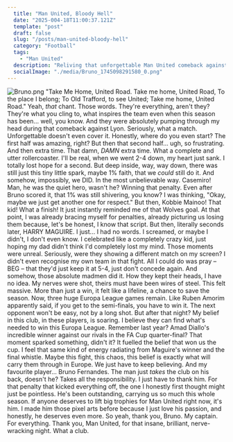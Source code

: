 ```yaml
---
  title: "Man United, Bloody Hell"
  date: "2025-004-18T11:00:37.121Z"
  template: "post"
  draft: false
  slug: "/posts/man-united-bloody-hell"
  category: "Football"
  tags:
    - "Man United"
  description: "Reliving that unforgettable Man United comeback against Lyon! My personal take on that thrilling drama and the belief it's ignited in the team."
  socialImage: "./media/Bruno_1745098291580_0.png"
---
```

![Bruno.png](/media/Bruno_1745098291580_0.png)
"Take Me Home, United Road. Take me home, United Road, To the place I belong; To Old Trafford, to see United; Take me home, United Road."
Yeah, *that* chant. Those words. They're everything, aren't they? They're what you cling to, what inspires the team even when this season has been... well, you know. And they were absolutely pumping through my head during that comeback against Lyon. Seriously, what a match. Unforgettable doesn't even cover it.
Honestly, where do you even start? The first half was amazing, right? But then that second half... ugh, so frustrating. And then extra time. That damn, *DAMN* extra time. What a complete and utter rollercoaster. I'll be real, when we went 2-4 down, my heart just sank. I totally lost hope for a second. But deep inside, way, way down, there was still just this tiny little spark, maybe 1% faith, that we *could* still do it. And somehow, impossibly, we DID. In the most unbelievable way.
Casemiro! Man, he was the quiet hero, wasn't he? Winning that penalty. Even after Bruno scored it, that 1% was still shivering, you know? I was thinking, "Okay, maybe we just get another one for respect." But then, Kobbie Mainoo! That kid! What a finish! It just instantly reminded me of that Wolves goal. At that point, I was already bracing myself for penalties, already picturing us losing them because, let's be honest, I know that script.
But then, literally seconds later, HARRY MAGUIRE. I just... I had no words. I screamed, or maybe I didn't, I don't even know. I celebrated like a completely crazy kid, just hoping my dad didn't think I'd completely lost my mind. Those moments were unreal. Seriously, were they showing a different match on my screen? I didn't even recognise my own team in that fight. All I could do was pray – BEG – that they'd just keep it at 5-4, just don't concede again. And somehow, those absolute madmen did it. How they kept their heads, I have no idea. My nerves were shot, theirs must have been wires of steel.
This felt massive. More than just a win, it felt like a lifeline, a chance to save the season. Now, three huge Europa League games remain. Like Ruben Amorim apparently said, if you get to the semi-finals, you have to win it. The next opponent won't be easy, not by a long shot. But after that night? My belief in this club, in these players, is soaring. I believe they can find what's needed to win this Europa League. Remember last year? Amad Diallo's incredible winner against our rivals in the FA Cup quarter-final? That moment sparked something, didn't it? It fuelled the belief that won us the cup. I feel that same kind of energy radiating from Maguire's winner and the final whistle. Maybe this fight, this chaos, this belief is exactly what will carry them through in Europe. We just have to keep believing.
And my favourite player... Bruno Fernandes. The man just *takes* the club on his back, doesn't he? Takes all the responsibility. I just have to thank him. For that penalty that kicked everything off, the one I honestly first thought might just be pointless. He's been outstanding, carrying us so much this whole season. If anyone deserves to lift big trophies for Man United right now, it's him. I made him those pixel arts before because I just love his passion, and honestly, he deserves even more. So yeah, thank you, Bruno. My captain. For everything.
Thank you, Man United, for that insane, brilliant, nerve-wracking night. What a club.
